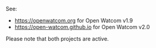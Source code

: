 See:

* https://openwatcom.org for Open Watcom v1.9
* https://open-watcom.github.io for Open Watcom v2.0

Please note that both projects are active.
